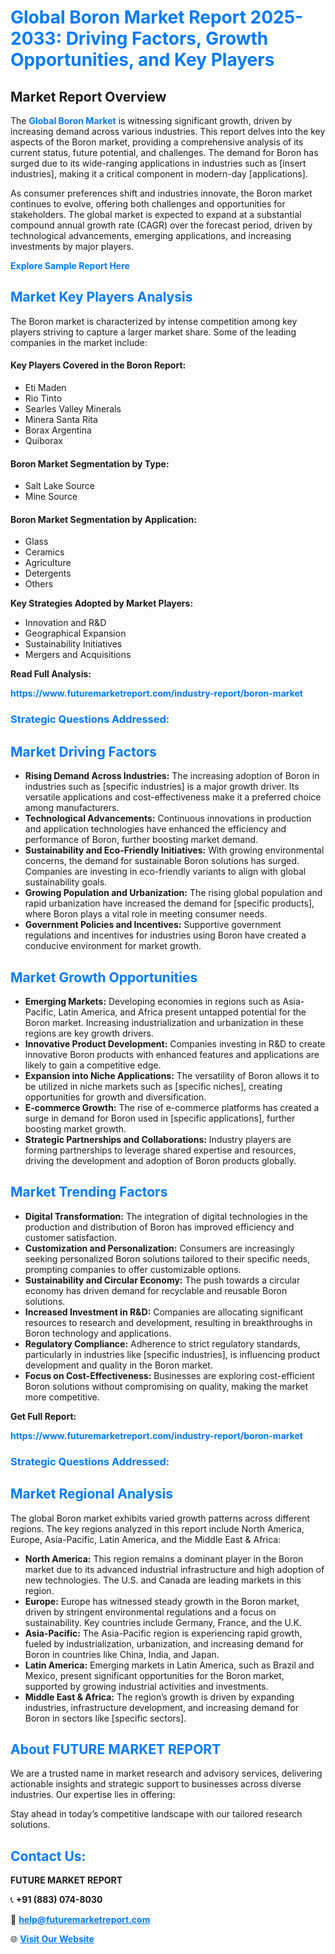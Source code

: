 <h1 style="color: #007BFF;">Global Boron Market Report 2025-2033: Driving Factors, Growth Opportunities, and Key Players</h1>

<section id="overview">
<h2>Market Report Overview</h2>
<p>The <a href="https://www.futuremarketreport.com/industry-report/boron-market" style="color: #007BFF; text-decoration: none;"><strong>Global Boron Market</strong></a> is witnessing significant growth, driven by increasing demand across various industries. This report delves into the key aspects of the Boron market, providing a comprehensive analysis of its current status, future potential, and challenges. The demand for Boron has surged due to its wide-ranging applications in industries such as [insert industries], making it a critical component in modern-day [applications].</p>
<p>As consumer preferences shift and industries innovate, the Boron market continues to evolve, offering both challenges and opportunities for stakeholders. The global market is expected to expand at a substantial compound annual growth rate (CAGR) over the forecast period, driven by technological advancements, emerging applications, and increasing investments by major players.</p>
</section>

<section id="overview">
<p><a href="https://www.futuremarketreport.com/request-sample/reportId=30222" style="color: #007BFF; text-decoration: none;"><strong>Explore Sample Report Here</strong></a></p>
</section>

<section id="key-players">
<h2 style="color: #007BFF;">Market Key Players Analysis</h2>
<p>The Boron market is characterized by intense competition among key players striving to capture a larger market share. Some of the leading companies in the market include:</p>
<h4>Key Players Covered in the Boron Report:</h4>
<ul><li>Eti Maden</li><li>Rio Tinto</li><li>Searles Valley Minerals</li><li>Minera Santa Rita</li><li>Borax Argentina</li><li>Quiborax</li></ul>
<h4>Boron Market Segmentation by Type:</h4>
<ul><li>Salt Lake Source</li><li>Mine Source</li></ul>

<h4>Boron Market Segmentation by Application:</h4>
<ul><li>Glass</li><li>Ceramics</li><li>Agriculture</li><li>Detergents</li><li>Others</li></ul>
<p><strong>Key Strategies Adopted by Market Players:</strong></p>
<ul>
<li>Innovation and R&D</li>
<li>Geographical Expansion</li>
<li>Sustainability Initiatives</li>
<li>Mergers and Acquisitions</li>
</ul>
</section>

<section>
<p><strong>Read Full Analysis: </strong></p><a href="https://www.futuremarketreport.com/industry-report/boron-market" style="color: #007BFF; text-decoration: none;"><strong>https://www.futuremarketreport.com/industry-report/boron-market</strong></a>
<h3 style="color: #007BFF;">Strategic Questions Addressed:</h3>
</section>

<section id="driving-factors">
<h2 style="color: #007BFF;">Market Driving Factors</h2>
<ul>
<li><strong>Rising Demand Across Industries:</strong> The increasing adoption of Boron in industries such as [specific industries] is a major growth driver. Its versatile applications and cost-effectiveness make it a preferred choice among manufacturers.</li>
<li><strong>Technological Advancements:</strong> Continuous innovations in production and application technologies have enhanced the efficiency and performance of Boron, further boosting market demand.</li>
<li><strong>Sustainability and Eco-Friendly Initiatives:</strong> With growing environmental concerns, the demand for sustainable Boron solutions has surged. Companies are investing in eco-friendly variants to align with global sustainability goals.</li>
<li><strong>Growing Population and Urbanization:</strong> The rising global population and rapid urbanization have increased the demand for [specific products], where Boron plays a vital role in meeting consumer needs.</li>
<li><strong>Government Policies and Incentives:</strong> Supportive government regulations and incentives for industries using Boron have created a conducive environment for market growth.</li>
</ul>
</section>

<section id="growth-opportunities">
<h2 style="color: #007BFF;">Market Growth Opportunities</h2>
<ul>
<li><strong>Emerging Markets:</strong> Developing economies in regions such as Asia-Pacific, Latin America, and Africa present untapped potential for the Boron market. Increasing industrialization and urbanization in these regions are key growth drivers.</li>
<li><strong>Innovative Product Development:</strong> Companies investing in R&D to create innovative Boron products with enhanced features and applications are likely to gain a competitive edge.</li>
<li><strong>Expansion into Niche Applications:</strong> The versatility of Boron allows it to be utilized in niche markets such as [specific niches], creating opportunities for growth and diversification.</li>
<li><strong>E-commerce Growth:</strong> The rise of e-commerce platforms has created a surge in demand for Boron used in [specific applications], further boosting market growth.</li>
<li><strong>Strategic Partnerships and Collaborations:</strong> Industry players are forming partnerships to leverage shared expertise and resources, driving the development and adoption of Boron products globally.</li>
</ul>
</section>

<section id="trending-factors">
<h2 style="color: #007BFF;">Market Trending Factors</h2>
<ul>
<li><strong>Digital Transformation:</strong> The integration of digital technologies in the production and distribution of Boron has improved efficiency and customer satisfaction.</li>
<li><strong>Customization and Personalization:</strong> Consumers are increasingly seeking personalized Boron solutions tailored to their specific needs, prompting companies to offer customizable options.</li>
<li><strong>Sustainability and Circular Economy:</strong> The push towards a circular economy has driven demand for recyclable and reusable Boron solutions.</li>
<li><strong>Increased Investment in R&D:</strong> Companies are allocating significant resources to research and development, resulting in breakthroughs in Boron technology and applications.</li>
<li><strong>Regulatory Compliance:</strong> Adherence to strict regulatory standards, particularly in industries like [specific industries], is influencing product development and quality in the Boron market.</li>
<li><strong>Focus on Cost-Effectiveness:</strong> Businesses are exploring cost-efficient Boron solutions without compromising on quality, making the market more competitive.</li>
</ul>
</section>

<section>
<p><strong>Get Full Report: </strong></p><a href="https://www.futuremarketreport.com/industry-report/boron-market" style="color: #007BFF; text-decoration: none;"><strong>https://www.futuremarketreport.com/industry-report/boron-market</strong></a>
<h3 style="color: #007BFF;">Strategic Questions Addressed:</h3>
</section>


<section id="regional-analysis">
<h2 style="color: #007BFF;">Market Regional Analysis</h2>
<p>The global Boron market exhibits varied growth patterns across different regions. The key regions analyzed in this report include North America, Europe, Asia-Pacific, Latin America, and the Middle East & Africa:</p>
<ul>
<li><strong>North America:</strong> This region remains a dominant player in the Boron market due to its advanced industrial infrastructure and high adoption of new technologies. The U.S. and Canada are leading markets in this region.</li>
<li><strong>Europe:</strong> Europe has witnessed steady growth in the Boron market, driven by stringent environmental regulations and a focus on sustainability. Key countries include Germany, France, and the U.K.</li>
<li><strong>Asia-Pacific:</strong> The Asia-Pacific region is experiencing rapid growth, fueled by industrialization, urbanization, and increasing demand for Boron in countries like China, India, and Japan.</li>
<li><strong>Latin America:</strong> Emerging markets in Latin America, such as Brazil and Mexico, present significant opportunities for the Boron market, supported by growing industrial activities and investments.</li>
<li><strong>Middle East & Africa:</strong> The region’s growth is driven by expanding industries, infrastructure development, and increasing demand for Boron in sectors like [specific sectors].</li>
</ul>
</section>

<footer>
<h2 style="color: #007BFF;">About FUTURE MARKET REPORT</h2>
<p>We are a trusted name in market research and advisory services, delivering actionable insights and strategic support to businesses across diverse industries. Our expertise lies in offering:</p>

<p>Stay ahead in today’s competitive landscape with our tailored research solutions.</p>

<h2 style="color: #007BFF;">Contact Us:</h2>
<p><strong>FUTURE MARKET REPORT</strong></p>
<p>📞 <strong>+91 (883) 074-8030</strong></p>
<p>📧 <strong><a href="mailto:help@futuremarketreport.com" style="color: #007BFF;">help@futuremarketreport.com</a></strong></p>
<p>🌐 <strong><a href="https://www.futuremarketreport.com/" style="color: #007BFF;">Visit Our Website</a></strong></p>
</footer>